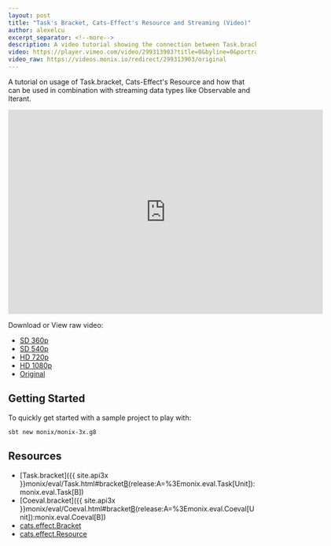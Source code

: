 ```yaml
---
layout: post
title: "Task's Bracket, Cats-Effect's Resource and Streaming (Video)"
author: alexelcu
excerpt_separator: <!--more-->
description: A video tutorial showing the connection between Task.bracket, Resource and the streaming data types.
video: https://player.vimeo.com/video/299313903?title=0&byline=0&portrait=0
video_raw: https://videos.monix.io/redirect/299313903/original
---
```


A tutorial on usage of Task.bracket, Cats-Effect's Resource and how
that can be used in combination with streaming data types like
Observable and Iterant.

<!--more-->

<iframe src="https://player.vimeo.com/video/299313903?title=0&byline=0&portrait=0" width="640" height="415" frameborder="0" webkitallowfullscreen mozallowfullscreen allowfullscreen></iframe>

Download or View raw video:

- [SD 360p](https://videos.monix.io/redirect/299313903/SD%20360p)
- [SD 540p](https://videos.monix.io/redirect/299313903/SD%20540p)
- [HD 720p](https://videos.monix.io/redirect/299313903/HD%20720p)
- [HD 1080p](https://videos.monix.io/redirect/299313903/HD%201080p)
- [Original](https://videos.monix.io/redirect/299313903/original)

## Getting Started

To quickly get started with a sample project to play with:

```
sbt new monix/monix-3x.g8
```

## Resources

- [Task.bracket]({{ site.api3x }}monix/eval/Task.html#bracket[B](use:A=%3Emonix.eval.Task[B])(release:A=%3Emonix.eval.Task[Unit]):monix.eval.Task[B])
- [Coeval.bracket]({{ site.api3x }}monix/eval/Coeval.html#bracket[B](use:A=%3Emonix.eval.Coeval[B])(release:A=%3Emonix.eval.Coeval[Unit]):monix.eval.Coeval[B])
- [cats.effect.Bracket](https://typelevel.org/cats-effect/typeclasses/bracket.html)
- [cats.effect.Resource](https://typelevel.org/cats-effect/datatypes/resource.html)
